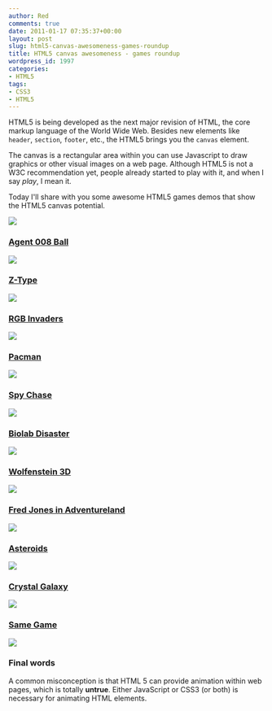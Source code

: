 ```yaml
---
author: Red
comments: true
date: 2011-01-17 07:35:37+00:00
layout: post
slug: html5-canvas-awesomeness-games-roundup
title: HTML5 canvas awesomeness - games roundup
wordpress_id: 1997
categories:
- HTML5
tags:
- CSS3
- HTML5
---
```


HTML5 is being developed as the next major revision of HTML, the core markup language of the World Wide Web. Besides new elements like `header`, `section`, `footer`, etc., the HTML5 brings you the `canvas` element. 

The canvas is a rectangular area within you can use Javascript to draw graphics or other visual images on a web page. Although HTML5 is not a W3C recommendation yet, people already started to play with it, and when I say _play_, I mean it. 

Today I'll share with you some awesome HTML5 games demos that show the HTML5 canvas potential.

![](http://www.red-team-design.com/wp-content/uploads/2011/01/asteroids.jpg)
<!-- more -->


### [Agent 008 Ball](http://agent8ball.com/)


[![](http://www.red-team-design.com/wp-content/uploads/2011/01/8ball.jpg)](http://agent8ball.com/)



### [Z-Type](http://www.phoboslab.org/ztype/)


[![](http://www.red-team-design.com/wp-content/uploads/2011/01/z-type.jpg)](http://www.phoboslab.org/ztype/)




### [RGB Invaders](http://10k.aneventapart.com/Uploads/392/)


[![](http://www.red-team-design.com/wp-content/uploads/2011/01/rgb-invaders.jpg)](http://10k.aneventapart.com/Uploads/392/)



### [Pacman](http://arandomurl.com/2010/07/25/html5-pacman.html)


[![](http://www.red-team-design.com/wp-content/uploads/2011/01/pacman.jpg)]( http://arandomurl.com/2010/07/25/html5-pacman.html)




### [Spy Chase](http://www.wilfscorner.co.uk/games/spychasemobile/)


[![](http://www.red-team-design.com/wp-content/uploads/2011/01/spy-chase.jpg)](http://www.wilfscorner.co.uk/games/spychasemobile/)



### [Biolab Disaster](http://playbiolab.com/)


[![](http://www.red-team-design.com/wp-content/uploads/2011/01/biolab-disaster.jpg)](http://playbiolab.com/)



### [Wolfenstein 3D](http://www.nihilogic.dk/labs/wolf/)


[![](http://www.red-team-design.com/wp-content/uploads/2011/01/wolf.jpg)](http://www.nihilogic.dk/labs/wolf/)



### [Fred Jones in Adventureland](http://www.watersheep.org/~markh/html_canvas/game.html)


[![](http://www.red-team-design.com/wp-content/uploads/2011/01/fred-jones-in-adventureland.jpg)](http://www.watersheep.org/~markh/html_canvas/game.html)



### [Asteroids](http://www.kevs3d.co.uk/dev/asteroids/)


[![](http://www.red-team-design.com/wp-content/uploads/2011/01/asteroids.jpg)](http://www.kevs3d.co.uk/dev/asteroids/)



### [Crystal Galaxy](http://www.effectgames.com/effect/games/crystalgalaxy/)


[![](http://www.red-team-design.com/wp-content/uploads/2011/01/crystal-galaxy.jpg)](http://www.effectgames.com/effect/games/crystalgalaxy/)



### [Same Game](http://grenlibre.fr/demo/same/)


[![](http://www.red-team-design.com/wp-content/uploads/2011/01/same-game.jpg)](http://grenlibre.fr/demo/same/)



### Final words


A common misconception is that HTML 5 can provide animation within web pages, which is totally **untrue**. Either JavaScript or CSS3 (or both) is necessary for animating HTML elements.

